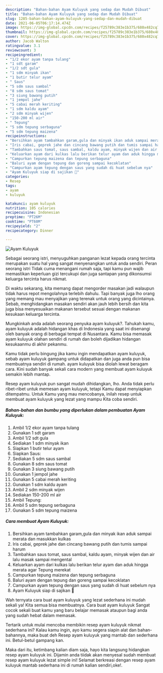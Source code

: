 ```yaml
---
description: "Bahan-bahan Ayam Kuluyuk yang sedap dan Mudah Dibuat"
title: "Bahan-bahan Ayam Kuluyuk yang sedap dan Mudah Dibuat"
slug: 1285-bahan-bahan-ayam-kuluyuk-yang-sedap-dan-mudah-dibuat
date: 2021-06-05T06:17:14.474Z
image: https://img-global.cpcdn.com/recipes/f25789c383e1b375/680x482cq70/ayam-kuluyuk-foto-resep-utama.jpg
thumbnail: https://img-global.cpcdn.com/recipes/f25789c383e1b375/680x482cq70/ayam-kuluyuk-foto-resep-utama.jpg
cover: https://img-global.cpcdn.com/recipes/f25789c383e1b375/680x482cq70/ayam-kuluyuk-foto-resep-utama.jpg
author: Jacob Walton
ratingvalue: 3.1
reviewcount: 3
recipeingredient:
- "1/2 ekor ayam tanpa tulang"
- "1 sdt garam"
- "1/2 sdt gula"
- "1 sdm minyak ikan"
- "1 butir telur ayam"
- " Saus"
- "5 sdm saus sambal"
- "8 sdm saus tomat"
- "3 siung bawang putih"
- "1 jempol jahe"
- "5 cabai merah keriting"
- "1 sdm kaldu ayam"
- "2 sdm minyak wijen"
- "150-200 ml air"
- " Tepung"
- "5 sdm tepung serbaguna"
- "5 sdm tepung maizena"
recipeinstructions:
- "Bersihkan ayam tambahkan garam,gula dan minyak ikan aduk sampai merata dan masukkan kulkas"
- "Iris cabai, geprek jahe dan cincang bawang putih dan tumis sampai harum"
- "Tambahkan saus tomat, saus sambal, kaldu ayam, minyak wijen dan air lalu masak sampai mengental"
- "Keluarkan ayam dari kulkas lalu berikan telur ayam dan aduk hingga merata agar Tepung merekat"
- "Campurkan tepung maizena dan tepung serbaguna"
- "Baluri ayam dengan tepung dan goreng sampai kecoklatan"
- "Campurkan ayam tepung dengan saus yang sudah di huat sebelum nya"
- "Ayam Kuluyuk siap di sajikan 🤤"
categories:
- Resep
tags:
- ayam
- kuluyuk

katakunci: ayam kuluyuk 
nutrition: 105 calories
recipecuisine: Indonesian
preptime: "PT26M"
cooktime: "PT60M"
recipeyield: "2"
recipecategory: Dinner

---
```



![Ayam Kuluyuk](https://img-global.cpcdn.com/recipes/f25789c383e1b375/680x482cq70/ayam-kuluyuk-foto-resep-utama.jpg)

Sebagai seorang istri, menyuguhkan panganan lezat kepada orang tercinta merupakan suatu hal yang sangat menyenangkan untuk anda sendiri. Peran seorang istri Tidak cuma menangani rumah saja, tapi kamu pun wajib memastikan keperluan gizi tercukupi dan juga santapan yang dikonsumsi keluarga tercinta harus nikmat.

Di waktu  sekarang, kita memang dapat mengorder masakan jadi walaupun tidak harus repot mengolahnya terlebih dahulu. Tapi banyak juga lho orang yang memang mau menyajikan yang terenak untuk orang yang dicintainya. Sebab, menghidangkan masakan sendiri akan jauh lebih bersih dan kita juga bisa menyesuaikan makanan tersebut sesuai dengan makanan kesukaan keluarga tercinta. 



Mungkinkah anda adalah seorang penyuka ayam kuluyuk?. Tahukah kamu, ayam kuluyuk adalah hidangan khas di Indonesia yang saat ini disenangi oleh banyak orang di berbagai tempat di Nusantara. Kamu bisa memasak ayam kuluyuk olahan sendiri di rumah dan boleh dijadikan hidangan kesukaanmu di akhir pekanmu.

Kamu tidak perlu bingung jika kamu ingin mendapatkan ayam kuluyuk, sebab ayam kuluyuk gampang untuk didapatkan dan juga anda pun bisa membuatnya sendiri di rumah. ayam kuluyuk bisa diolah lewat beragam cara. Kini sudah banyak sekali cara modern yang membuat ayam kuluyuk semakin lebih mantap.

Resep ayam kuluyuk pun sangat mudah dihidangkan, lho. Anda tidak perlu ribet-ribet untuk memesan ayam kuluyuk, tetapi Kamu dapat menyiapkan ditempatmu. Untuk Kamu yang mau mencobanya, inilah resep untuk membuat ayam kuluyuk yang lezat yang mampu Kita coba sendiri.

<!--inarticleads1-->

##### Bahan-bahan dan bumbu yang diperlukan dalam pembuatan Ayam Kuluyuk:

1. Ambil 1/2 ekor ayam tanpa tulang
1. Gunakan 1 sdt garam
1. Ambil 1/2 sdt gula
1. Sediakan 1 sdm minyak ikan
1. Siapkan 1 butir telur ayam
1. Siapkan  Saus:
1. Sediakan 5 sdm saus sambal
1. Gunakan 8 sdm saus tomat
1. Gunakan 3 siung bawang putih
1. Gunakan 1 jempol jahe
1. Gunakan 5 cabai merah keriting
1. Gunakan 1 sdm kaldu ayam
1. Ambil 2 sdm minyak wijen
1. Sediakan 150-200 ml air
1. Ambil  Tepung:
1. Ambil 5 sdm tepung serbaguna
1. Gunakan 5 sdm tepung maizena




<!--inarticleads2-->

##### Cara membuat Ayam Kuluyuk:

1. Bersihkan ayam tambahkan garam,gula dan minyak ikan aduk sampai merata dan masukkan kulkas
1. Iris cabai, geprek jahe dan cincang bawang putih dan tumis sampai harum
1. Tambahkan saus tomat, saus sambal, kaldu ayam, minyak wijen dan air lalu masak sampai mengental
1. Keluarkan ayam dari kulkas lalu berikan telur ayam dan aduk hingga merata agar Tepung merekat
1. Campurkan tepung maizena dan tepung serbaguna
1. Baluri ayam dengan tepung dan goreng sampai kecoklatan
1. Campurkan ayam tepung dengan saus yang sudah di huat sebelum nya
1. Ayam Kuluyuk siap di sajikan 🤤




Wah ternyata cara buat ayam kuluyuk yang lezat sederhana ini mudah sekali ya! Kita semua bisa membuatnya. Cara buat ayam kuluyuk Sangat cocok sekali buat kamu yang baru belajar memasak ataupun bagi anda yang sudah hebat dalam memasak.

Tertarik untuk mulai mencoba membikin resep ayam kuluyuk nikmat sederhana ini? Kalau kamu ingin, ayo kamu segera siapin alat dan bahan-bahannya, maka buat deh Resep ayam kuluyuk yang mantab dan sederhana ini. Betul-betul gampang kan. 

Maka dari itu, ketimbang kalian diam saja, hayo kita langsung hidangkan resep ayam kuluyuk ini. Dijamin anda tiidak akan menyesal sudah membuat resep ayam kuluyuk lezat simple ini! Selamat berkreasi dengan resep ayam kuluyuk mantab sederhana ini di rumah kalian sendiri,oke!.

